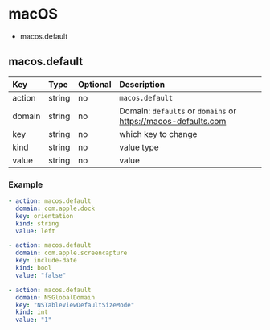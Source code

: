 # macOS

- macos.default

## macos.default

| Key    | Type   | Optional | Description                                                   |
|:-------|:-------|:---------|:--------------------------------------------------------------|
| action | string | no       | `macos.default`                                               |
| domain | string | no       | Domain: `defaults` or `domains` or https://macos-defaults.com |
| key    | string | no       | which key to change                                           |
| kind   | string | no       | value type                                                    |
| value  | string | no       | value                                                         |


### Example

```yaml
- action: macos.default
  domain: com.apple.dock
  key: orientation
  kind: string
  value: left

- action: macos.default
  domain: com.apple.screencapture
  key: include-date
  kind: bool
  value: "false"

- action: macos.default
  domain: NSGlobalDomain
  key: "NSTableViewDefaultSizeMode"
  kind: int
  value: "1"
```
